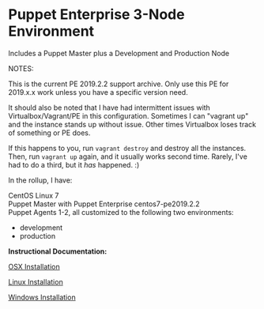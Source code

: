 # Puppet Enterprise 3-Node Environment
Includes a Puppet Master plus a Development and Production Node

NOTES:

This is the current PE 2019.2.2 support archive. Only use this PE for 2019.x.x work unless
you have a specific version need.

It should also be noted that I have had intermittent issues with Virtualbox/Vagrant/PE in this
configuration. Sometimes I can "vagrant up" and the instance stands up without issue. Other times
Virtualbox loses track of something or PE does.


If this happens to you, run `vagrant destroy` and destroy all the instances.
Then, run `vagrant up` again, and it usually works second time. Rarely,
I've had to do a third, but it _has_ happened. :)


In the rollup, I have:

CentOS Linux 7<br>
Puppet Master with Puppet Enterprise centos7-pe2019.2.2<br>
Puppet Agents 1-2, all customized to the following two environments:<br>
- development<br>
- production<br>

**Instructional Documentation:**

[OSX Installation](https://github.com/cvquesty/centos7-pe2019.2.2/blob/master/docs/README_OSX.md)

[Linux Installation](https://github.com/cvquesty/centos7-pe2019.2.2/blob/master/docs/README_Linux.md)

[Windows Installation](https://github.com/cvquesty/centos7-pe2019.2.2/blob/master/docs/README_Winows.md)
